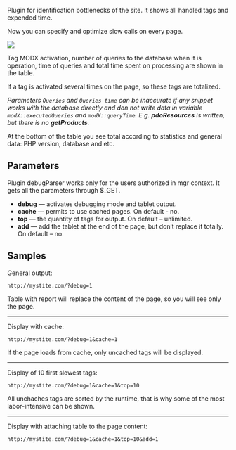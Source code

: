 Plugin for identification bottlenecks of the site. It shows all handled tags and expended time.

Now you can specify and optimize slow calls on every page.

[![](http://file.modx.pro/files/1/a/c/1acbdf642c641a641ad6a646576fe4b3s.jpg)](http://file.modx.pro/files/1/a/c/1acbdf642c641a641ad6a646576fe4b3.png)

Tag MODX activation, number of queries to the database when it is operation, time of queries and total time spent on processing are shown in the table.

If a tag is activated several times on the page, so these tags are totalized.

*Parameters `Queries` and `Queries time` can be inaccurate if any snippet works with the database directly and don not write data in variable `modX::executedQueries` and `modX::queryTime`. E.g. **pdoResources** is written, but there is no **getProducts**.*

At the bottom of the table you see total according to statistics and general data: PHP version, database and etc.

## Parameters
Plugin debugParser works only for the users authorized in mgr context. It gets all the parameters through $_GET.

* **debug** — activates debugging mode and tablet output. 
* **cache** — permits to use cached pages. On default - no.
* **top** — the quantity of tags for output. On default – unlimited.
* **add** — add the tablet at the end of the page, but don’t replace it totally. On default – no.

## Samples
General output:

```
http://mystite.com/?debug=1
```

Table with report will replace the content of the page, so you will see only the page.

***

Display with cache:

```
http://mystite.com/?debug=1&cache=1
```

If the page loads from cache, only uncached tags will be displayed.

***

Display of 10 first slowest tags:

```
http://mystite.com/?debug=1&cache=1&top=10
```

All unchaches tags are sorted by the runtime, that is why some of the most labor-intensive can be shown.

***

Display with attaching table to the page content:

```
http://mystite.com/?debug=1&cache=1&top=10&add=1
```